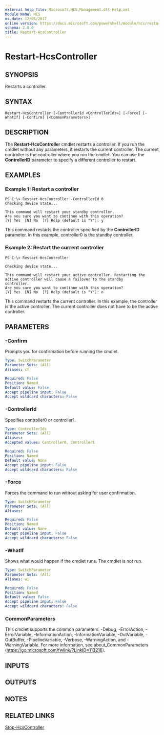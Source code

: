 ```yaml
---
external help file: Microsoft.HCS.Management.dll-Help.xml
Module Name: HCS
ms.date: 12/05/2017
online version: https://docs.microsoft.com/powershell/module/hcs/restart-hcscontroller?view=windowsserver2012r2-ps&wt.mc_id=ps-gethelp
schema: 2.0.0
title: Restart-HcsController
---
```


# Restart-HcsController

## SYNOPSIS
Restarts a controller.

## SYNTAX

```
Restart-HcsController [-ControllerId <ControllerIds>] [-Force] [-WhatIf] [-Confirm] [<CommonParameters>]
```

## DESCRIPTION
The **Restart-HcsController** cmdlet restarts a controller.
If you run the cmdlet without any parameters, it restarts the current controller.
The current controller is the controller where you run the cmdlet.
You can use the **ControllerID** parameter to specify a different controller to restart.

## EXAMPLES

### Example 1: Restart a controller
```
PS C:\> Restart-HcsController -ControllerId 0
Checking device state...

This command will restart your standby controller.
Are you sure you want to continue with this operation?
[Y] Yes  [N] No  [?] Help (default is "Y"): y
```

This command restarts the controller specified by the **ControllerID** parameter.
In this example, controller0 is the standby controller.

### Example 2: Restart the current controller
```
PS C:\> Restart-HcsController

Checking device state...

This command will restart your active controller. Restarting the active controller will cause a failover to the standby
controller.
Are you sure you want to continue with this operation?
[Y] Yes  [N] No  [?] Help (default is "Y"): n
```

This command restarts the current controller.
In this example, the controller is the active controller.
The current controller does not have to be the active controller.

## PARAMETERS

### -Confirm
Prompts you for confirmation before running the cmdlet.

```yaml
Type: SwitchParameter
Parameter Sets: (All)
Aliases: cf

Required: False
Position: Named
Default value: False
Accept pipeline input: False
Accept wildcard characters: False
```

### -ControllerId
Specifies controller0 or controller1.

```yaml
Type: ControllerIds
Parameter Sets: (All)
Aliases: 
Accepted values: Controller0, Controller1

Required: False
Position: Named
Default value: None
Accept pipeline input: False
Accept wildcard characters: False
```

### -Force
Forces the command to run without asking for user confirmation.

```yaml
Type: SwitchParameter
Parameter Sets: (All)
Aliases: 

Required: False
Position: Named
Default value: None
Accept pipeline input: False
Accept wildcard characters: False
```

### -WhatIf
Shows what would happen if the cmdlet runs.
The cmdlet is not run.

```yaml
Type: SwitchParameter
Parameter Sets: (All)
Aliases: wi

Required: False
Position: Named
Default value: False
Accept pipeline input: False
Accept wildcard characters: False
```

### CommonParameters
This cmdlet supports the common parameters: -Debug, -ErrorAction, -ErrorVariable, -InformationAction, -InformationVariable, -OutVariable, -OutBuffer, -PipelineVariable, -Verbose, -WarningAction, and -WarningVariable. For more information, see about_CommonParameters (https://go.microsoft.com/fwlink/?LinkID=113216).

## INPUTS

## OUTPUTS

## NOTES

## RELATED LINKS

[Stop-HcsController](./Stop-HcsController.md)

